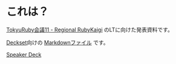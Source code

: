 # これは？

[TokyuRuby会議11 - Regional RubyKaigi](https://tokyurubykaigi.github.io/tokyu11/) のLTに向けた発表資料です。

[Deckset](https://www.decksetapp.com/)向けの [Markdownファイル](rspec_for_async_function.md) です。

[Speaker Deck](https://speakerdeck.com/ledsun/rspectofei-tong-qi-guan-shu-tesuto)
